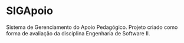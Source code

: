 # SIGApoio
Sistema de Gerenciamento do Apoio Pedagógico. Projeto criado como forma de avaliação da disciplina Engenharia de Software II.

